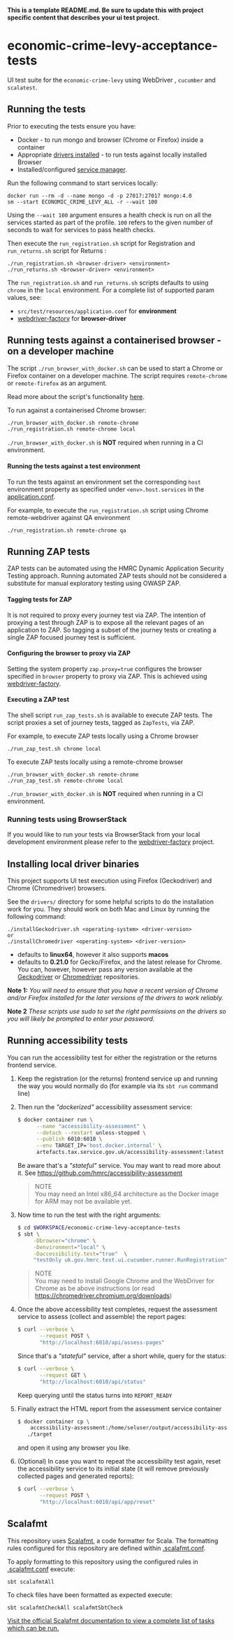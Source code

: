 **This is a template README.md.  Be sure to update this with project specific content that describes your ui test project.**

# economic-crime-levy-acceptance-tests
UI test suite for the `economic-crime-levy` using WebDriver , `cucumber` and `scalatest`.  

## Running the tests

Prior to executing the tests ensure you have:
 - Docker - to run mongo and browser (Chrome or Firefox) inside a container 
 - Appropriate [drivers installed](#installing-local-driver-binaries) - to run tests against locally installed Browser
 - Installed/configured [service manager](https://github.com/hmrc/service-manager).  

Run the following command to start services locally:

    docker run --rm -d --name mongo -d -p 27017:27017 mongo:4.0
    sm --start ECONOMIC_CRIME_LEVY_ALL -r --wait 100

Using the `--wait 100` argument ensures a health check is run on all the services started as part of the profile. `100` refers to the given number of seconds to wait for services to pass health checks.

Then execute the `run_registration.sh` script for Registration and `run_returns.sh` script for Returns :

    ./run_registration.sh <browser-driver> <environment> 
    ./run_returns.sh <browser-driver> <environment>

The `run_registration.sh` and `run_returns.sh` scripts defaults to using `chrome` in the `local` environment.  For a complete list of supported param values, see:
 - `src/test/resources/application.conf` for **environment** 
 - [webdriver-factory](https://github.com/hmrc/webdriver-factory#2-instantiating-a-browser-with-default-options) for **browser-driver**

## Running tests against a containerised browser - on a developer machine

The script `./run_browser_with_docker.sh` can be used to start a Chrome or Firefox container on a developer machine. 
The script requires `remote-chrome` or `remote-firefox` as an argument.

Read more about the script's functionality [here](run_browser_with_docker.sh).

To run against a containerised Chrome browser:

```bash
./run_browser_with_docker.sh remote-chrome 
./run_registration.sh remote-chrome local
```

`./run_browser_with_docker.sh` is **NOT** required when running in a CI environment. 

#### Running the tests against a test environment

To run the tests against an environment set the corresponding `host` environment property as specified under
 `<env>.host.services` in the [application.conf](/src/test/resources/application.conf). 

For example, to execute the `run_registration.sh` script using Chrome remote-webdriver against QA environment 

    ./run_registration.sh remote-chrome qa

## Running ZAP tests

ZAP tests can be automated using the HMRC Dynamic Application Security Testing approach. Running 
automated ZAP tests should not be considered a substitute for manual exploratory testing using OWASP ZAP.

#### Tagging tests for ZAP

It is not required to proxy every journey test via ZAP. The intention of proxying a test through ZAP is to expose all the
 relevant pages of an application to ZAP. So tagging a subset of the journey tests or creating a 
 single ZAP focused journey test is sufficient.

#### Configuring the browser to proxy via ZAP 

Setting the system property `zap.proxy=true` configures the browser specified in `browser` property to proxy via ZAP. 
This is achieved using [webdriver-factory](https://github.com/hmrc/webdriver-factory#proxying-trafic-via-zap).

#### Executing a ZAP test

The shell script `run_zap_tests.sh` is available to execute ZAP tests. The script proxies a set of journey tests, 
tagged as `ZapTests`, via ZAP.  

For example, to execute ZAP tests locally using a Chrome browser

```
./run_zap_test.sh chrome local
```

To execute ZAP tests locally using a remote-chrome browser

```
./run_browser_with_docker.sh remote-chrome 
./run_zap_test.sh remote-chrome local
``` 

`./run_browser_with_docker.sh` is **NOT** required when running in a CI environment.

### Running tests using BrowserStack
If you would like to run your tests via BrowserStack from your local development environment please refer to the [webdriver-factory](https://github.com/hmrc/webdriver-factory/blob/main/README.md/#user-content-running-tests-using-browser-stack) project.

## Installing local driver binaries

This project supports UI test execution using Firefox (Geckodriver) and Chrome (Chromedriver) browsers. 

See the `drivers/` directory for some helpful scripts to do the installation work for you.  They should work on both Mac and Linux by running the following command:

    ./installGeckodriver.sh <operating-system> <driver-version>
    or
    ./installChromedriver <operating-system> <driver-version>

- *<operating-system>* defaults to **linux64**, however it also supports **macos**
- *<driver-version>* defaults to **0.21.0** for Gecko/Firefox, and the latest release for Chrome.  You can, however, however pass any version available at the [Geckodriver](https://github.com/mozilla/geckodriver/tags) or [Chromedriver](http://chromedriver.storage.googleapis.com/) repositories.

**Note 1:** *You will need to ensure that you have a recent version of Chrome and/or Firefox installed for the later versions of the drivers to work reliably.*

**Note 2** *These scripts use sudo to set the right permissions on the drivers so you will likely be prompted to enter your password.*


## Running accessibility tests
You can run the accessibility test for either the registration or the returns frontend service.

1. Keep the registration (or the returns) frontend service up and running the way you would normally do (for example via its `sbt run` command line)


2. Then run the _"dockerized"_ accessibility assessment service:
    ```sh
    $ docker container run \
          --name "accessibility-assessment" \
          --detach --restart unless-stopped \
          --publish 6010:6010 \
          --env TARGET_IP='host.docker.internal' \
          artefacts.tax.service.gov.uk/accessibility-assessment:latest
    ```
   Be aware that's a _"stateful"_ service. You may want to read more about it. See https://github.com/hmrc/accessibility-assessment
   > NOTE  
   > You may need an Intel x86_64 architecture as the Docker image for ARM may not be available yet.


3. Now time to run the test with the right arguments:
   ```sh
   $ cd $WORKSPACE/economic-crime-levy-acceptance-tests
   $ sbt \
        -Dbrowser="chrome" \
        -Denvironment="local" \
        -Daccessibility.test="true"  \
        "testOnly uk.gov.hmrc.test.ui.cucumber.runner.RunRegistration"
   ```
   > NOTE  
   > You may need to install Google Chrome and the WebDriver for Chrome as be above instructions (or read https://chromedriver.chromium.org/downloads)


4. Once the above accessibility test completes, request the assessment service to assess (collect and assemble) the report pages:
   ```sh
   $ curl --verbose \
          --request POST \
          "http://localhost:6010/api/assess-pages"
   ```
   Since that's a _"stateful"_ service, after a short while, query for the status:
   ```sh
   $ curl --verbose \
          --request GET \
          "http://localhost:6010/api/status"
   ```
   Keep querying until the status turns into `REPORT_READY`


5. Finally extract the HTML report from the assessment service container
   ```sh
   $ docker container cp \
       accessibility-assessment:/home/seluser/output/accessibility-assessment-report.html \
      ./target
   ```
   and open it using any browser you like.


6. (Optional) In case you want to repeat the accessibility test again, reset the accessibility service to its initial state (it will remove previously collected pages and generated reports):
   ```sh
   $ curl --verbose \
          --request POST \
          "http://localhost:6010/api/app/reset"
   ```


## Scalafmt
 This repository uses [Scalafmt](https://scalameta.org/scalafmt/), a code formatter for Scala. The formatting rules configured for this repository are defined within [.scalafmt.conf](.scalafmt.conf).

 To apply formatting to this repository using the configured rules in [.scalafmt.conf](.scalafmt.conf) execute:

 ```
 sbt scalafmtAll
 ```

 To check files have been formatted as expected execute:

 ```
 sbt scalafmtCheckAll scalafmtSbtCheck
 ```

[Visit the official Scalafmt documentation to view a complete list of tasks which can be run.](https://scalameta.org/scalafmt/docs/installation.html#task-keys)